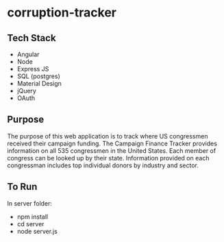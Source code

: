 # corruption-tracker

## Tech Stack
- Angular
- Node
- Express JS
- SQL (postgres)
- Material Design
- jQuery
- OAuth

## Purpose
The purpose of this web application is to track where US congressmen received their campaign funding.
The Campaign Finance Tracker provides information on all 535 congressmen in the United States.
Each member of congress can be looked up by their state.
Information provided on each congressman includes top individual donors by industry and sector.

## To Run
In server folder:
- npm install
- cd server
- node server.js
